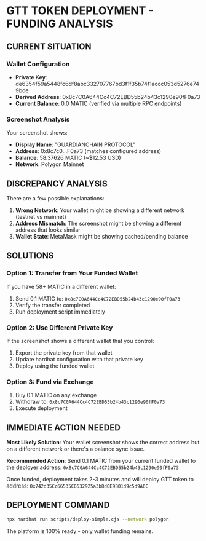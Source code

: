 # GTT TOKEN DEPLOYMENT - FUNDING ANALYSIS

## CURRENT SITUATION

### Wallet Configuration

- **Private Key**: de6354f59a5448fc6df8abc332707767bd3f1f35b74f1accc053d5276e749bde
- **Derived Address**: 0x8c7C0A644Cc4C72EBD55b24b43c1290e90fF0a73
- **Current Balance**: 0.0 MATIC (verified via multiple RPC endpoints)

### Screenshot Analysis

Your screenshot shows:

- **Display Name**: "GUARDIANCHAIN PROTOCOL"
- **Address**: 0x8c7c0...F0a73 (matches configured address)
- **Balance**: 58.37626 MATIC (~$12.53 USD)
- **Network**: Polygon Mainnet

## DISCREPANCY ANALYSIS

There are a few possible explanations:

1. **Wrong Network**: Your wallet might be showing a different network (testnet vs mainnet)
2. **Address Mismatch**: The screenshot might be showing a different address that looks similar
3. **Wallet State**: MetaMask might be showing cached/pending balance

## SOLUTIONS

### Option 1: Transfer from Your Funded Wallet

If you have 58+ MATIC in a different wallet:

1. Send 0.1 MATIC to: `0x8c7C0A644Cc4C72EBD55b24b43c1290e90fF0a73`
2. Verify the transfer completed
3. Run deployment script immediately

### Option 2: Use Different Private Key

If the screenshot shows a different wallet that you control:

1. Export the private key from that wallet
2. Update hardhat configuration with that private key
3. Deploy using the funded wallet

### Option 3: Fund via Exchange

1. Buy 0.1 MATIC on any exchange
2. Withdraw to: `0x8c7C0A644Cc4C72EBD55b24b43c1290e90fF0a73`
3. Execute deployment

## IMMEDIATE ACTION NEEDED

**Most Likely Solution**: Your wallet screenshot shows the correct address but on a different network or there's a balance sync issue.

**Recommended Action**:
Send 0.1 MATIC from your current funded wallet to the deployer address:
`0x8c7C0A644Cc4C72EBD55b24b43c1290e90fF0a73`

Once funded, deployment takes 2-3 minutes and will deploy GTT token to address:
`0x742d35Cc66535C0532925a3b8d0E9B01d9c5d9A6C`

## DEPLOYMENT COMMAND

```bash
npx hardhat run scripts/deploy-simple.cjs --network polygon
```

The platform is 100% ready - only wallet funding remains.
